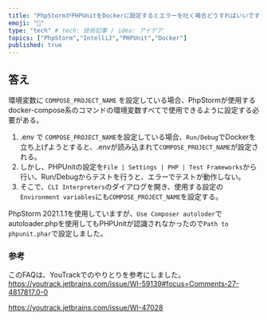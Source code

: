 ```yaml
---
title: "PhpStormがPHPUnitをDockerに設定するとエラーを吐く場合どうすればいいですか？"
emoji: "🐴"
type: "tech" # tech: 技術記事 / idea: アイデア
topics: ["PhpStorm","IntelliJ","PHPUnit","Docker"]
published: true
---
```

## 答え
環境変数に `COMPOSE_PROJECT_NAME` を設定している場合、PhpStormが使用するdocker-compose系のコマンドの環境変数すべてで使用できるように設定する必要がある。

1. .env で `COMPOSE_PROJECT_NAME`を設定している場合、`Run/Debug`でDockerを立ち上げようとすると、.envが読み込まれて`COMPOSE_PROJECT_NAME`が設定される。
1. しかし、PHPUnitの設定を`File | Settings | PHP | Test Frameworks`から行い、Run/Debugからテストを行うと、エラーでテストが動作しない。
1. そこで、`CLI Interpreters`のダイアログを開き、使用する設定の`Environment variables`にも`COMPOSE_PROJECT_NAME`を設定する。

PhpStorm 2021.1.1を使用していますが、`Use Composer autoloder`でautoloader.phpを使用してもPHPUnitが認識されなかったので`Path to phpunit.phar`で設定しました。

### 参考
このFAQは、YouTrackでのやりとりを参考にしました。
https://youtrack.jetbrains.com/issue/WI-59139#focus=Comments-27-4817817.0-0

https://youtrack.jetbrains.com/issue/WI-47028
